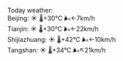 Today weather:  
Beijing: ☀️   🌡️+30°C 🌬️←7km/h  
Tianjin: ☀️   🌡️+30°C 🌬️←22km/h  
Shijiazhuang: ☀️   🌡️+42°C 🌬️←10km/h  
Tangshan: ☀️   🌡️+34°C 🌬️↖21km/h  
